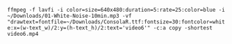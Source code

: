 `
ffmpeg -f lavfi -i color=size=640x480:duration=5:rate=25:color=blue -i ~/Downloads/01-White-Noise-10min.mp3 -vf "drawtext=fontfile=~/Downloads/ConsolaR.ttf:fontsize=30:fontcolor=white:x=(w-text_w)/2:y=(h-text_h)/2:text='video6'" -c:a copy -shortest video6.mp4
`
